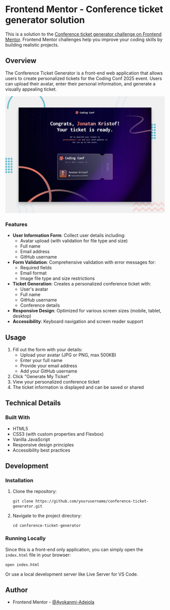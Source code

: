 # Frontend Mentor - Conference ticket generator solution

This is a solution to the [Conference ticket generator challenge on Frontend Mentor](https://www.frontendmentor.io/challenges/conference-ticket-generator-oq5gFIU12w). Frontend Mentor challenges help you improve your coding skills by building realistic projects. 



## Overview

The Conference Ticket Generator is a front-end web application that allows users to create personalized tickets for the Coding Conf 2025 event. Users can upload their avatar, enter their personal information, and generate a visually appealing ticket.

![Screenshot](./preview.jpg)

### Features

- **User Information Form**: Collect user details including:
  - Avatar upload (with validation for file type and size)
  - Full name
  - Email address
  - GitHub username
- **Form Validation**: Comprehensive validation with error messages for:
  - Required fields
  - Email format
  - Image file type and size restrictions
- **Ticket Generation**: Creates a personalized conference ticket with:
  - User's avatar
  - Full name
  - GitHub username
  - Conference details
- **Responsive Design**: Optimized for various screen sizes (mobile, tablet, desktop)
- **Accessibility**: Keyboard navigation and screen reader support

## Usage

1. Fill out the form with your details:
   - Upload your avatar (JPG or PNG, max 500KB)
   - Enter your full name
   - Provide your email address
   - Add your GitHub username
2. Click "Generate My Ticket"
3. View your personalized conference ticket
4. The ticket information is displayed and can be saved or shared


## Technical Details

### Built With

- HTML5
- CSS3 (with custom properties and Flexbox)
- Vanilla JavaScript
- Responsive design principles
- Accessibility best practices

## Development

### Installation

1. Clone the repository:
   ```
   git clone https://github.com/yourusername/conference-ticket-generator.git
   ```
2. Navigate to the project directory:
   ```
   cd conference-ticket-generator
   ```

### Running Locally

Since this is a front-end only application, you can simply open the `index.html` file in your browser:

```
open index.html
```

Or use a local development server like Live Server for VS Code.

## Author

- Frontend Mentor - [@Ayokanmi-Adejola](https://www.frontendmentor.io/profile/Ayokanmi-Adejola)
